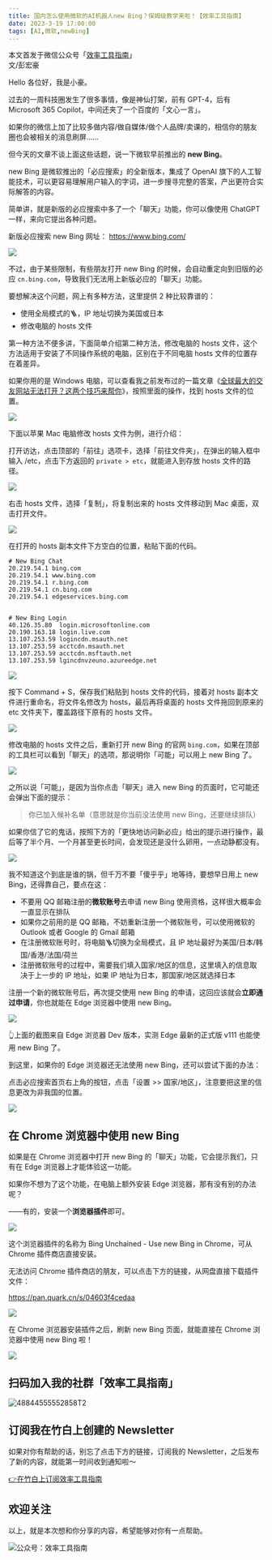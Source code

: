 ```yaml
---
title: 国内怎么使用微软的AI机器人new Bing？保姆级教学来啦！【效率工具指南】      
date: 2023-3-19 17:00:00               
tags: [AI,微软,newBing]                                                                                     
---
```


本文首发于微信公众号「[效率工具指南](https://mp.weixin.qq.com/s/eDvKR0AOYbq3rLhQ5CLC3Q)」   
文/彭宏豪    


Hello 各位好，我是小豪。   

过去的一周科技圈发生了很多事情，像是神仙打架，前有 GPT-4，后有 Microsoft 365 Copilot，中间还夹了一个百度的「文心一言」。  

如果你的微信上加了比较多做内容/做自媒体/做个人品牌/卖课的，相信你的朋友圈也会被相关的消息刷屏……    

但今天的文章不谈上面这些话题，说一下微软早前推出的 **new Bing**。    

new Bing 是微软推出的「必应搜索」的全新版本，集成了 OpenAI 旗下的人工智能技术，可以更容易理解用户输入的字词，进一步搜寻完整的答案，产出更符合实际解答的内容。

简单讲，就是新版的必应搜索中多了一个「聊天」功能，你可以像使用 ChatGPT 一样，来向它提出各种问题。   

新版必应搜索 new Bing 网址：
https://www.bing.com/      


![](https://article-picbed-1302715071.cos.ap-guangzhou.myqcloud.com/2023/03/20/16792040213962.jpg)


不过，由于某些限制，有些朋友打开 new Bing 的时候，会自动重定向到旧版的必应 `cn.bing.com`，导致我们无法用上新版必应的「聊天」功能。      

要想解决这个问题，网上有多种方法，这里提供 2 种比较靠谱的：

* 使用全局模式的🪜，IP 地址切换为美国或日本        
* 修改电脑的 hosts 文件

第一种方法不便多讲，下面简单介绍第二种方法，修改电脑的 hosts 文件，这个方法适用于安装了不同操作系统的电脑，区别在于不同电脑 hosts 文件的位置存在着差异。   

如果你用的是 Windows 电脑，可以查看我之前发布过的一篇文章《[全球最大的交友网站无法打开？这两个技巧来帮你](https://mp.weixin.qq.com/s?__biz=MzAxMjY0NTY5OA==&mid=2649912608&idx=1&sn=5361b0f7e11214afb6b37a492deb6aab&chksm=83a8710db4dff81b0b7de39923553eb552b7d616c13b37e64b85d9af2191124e461229e94b87&token=420784323&lang=zh_CN#rd)》，按照里面的操作，找到 hosts 文件的位置。

![](https://article-picbed-1302715071.cos.ap-guangzhou.myqcloud.com/2023/03/20/16792141242121.jpg)


下面以苹果 Mac 电脑修改 hosts 文件为例，进行介绍：   

打开访达，点击顶部的「前往」选项卡，选择「前往文件夹」，在弹出的输入框中输入 /etc，点击下方返回的 `private > etc`，就能进入到存放 hosts 文件的路径。      

![](https://article-picbed-1302715071.cos.ap-guangzhou.myqcloud.com/2023/03/20/16792143294333.jpg)


右击 hosts 文件，选择「复制」，将复制出来的 hosts 文件移动到 Mac 桌面，双击打开文件。    

![](https://article-picbed-1302715071.cos.ap-guangzhou.myqcloud.com/2023/03/20/16792145133191.jpg)

在打开的 hosts 副本文件下方空白的位置，粘贴下面的代码。    


```
# New Bing Chat
20.219.54.1 bing.com
20.219.54.1 www.bing.com
20.219.54.1 r.bing.com
20.219.54.1 cn.bing.com
20.219.54.1 edgeservices.bing.com


# New Bing Login
40.126.35.80  login.microsoftonline.com
20.190.163.18 login.live.com
13.107.253.59 logincdn.msauth.net
13.107.253.59 acctcdn.msauth.net
13.107.253.59 acctcdn.msftauth.net
13.107.253.59 lgincdnvzeuno.azureedge.net
```

![](https://article-picbed-1302715071.cos.ap-guangzhou.myqcloud.com/2023/03/20/16792148893864.jpg)


按下 Command + S，保存我们粘贴到 hosts 文件的代码，接着对 hosts 副本文件进行重命名，将文件名修改为 hosts，最后再将桌面的 hosts 文件拖回到原来的 etc 文件夹下，覆盖路径下原有的 hosts 文件。    

![](https://article-picbed-1302715071.cos.ap-guangzhou.myqcloud.com/2023/03/20/16792152465795.jpg)

修改电脑的 hosts 文件之后，重新打开 new Bing 的官网 `bing.com`，如果在顶部的工具栏可以看到「聊天」的选项，那说明你「可能」可以用上 new Bing 了。     

![](https://article-picbed-1302715071.cos.ap-guangzhou.myqcloud.com/2023/03/20/16792155037245.jpg)


之所以说「可能」，是因为当你点击「聊天」进入 new Bing 的页面时，它可能还会弹出下面的提示：   

> 你已加入候补名单（意思就是你当前没法使用 new Bing，还要继续排队）   

如果你信了它的鬼话，按照下方的「更快地访问新必应」给出的提示进行操作，最后等了半个月、一个月甚至更长时间，会发现还是没什么卵用，一点动静都没有。   

![](https://article-picbed-1302715071.cos.ap-guangzhou.myqcloud.com/2023/03/20/16791930635111.jpg)

我不知道这个到底是谁的锅，但千万不要「傻乎乎」地等待，要想早日用上 new Bing，还得靠自己，要点在这：   

* 不要用 QQ 邮箱注册的**微软账号**去申请 new Bing 使用资格，这样很大概率会一直显示在排队          
* 如果你之前用的是 QQ 邮箱，不妨重新注册一个微软账号，可以使用微软的 Outlook 或者 Google 的 Gmail 邮箱     
* 在注册微软账号时，将电脑🪜切换为全局模式，且 IP 地址最好为美国/日本/韩国/香港/法国/荷兰    
* 注册微软账号的过程中，需要我们填入国家/地区的信息，这里填入的信息取决于上一步的 IP 地址，如果 IP 地址为日本，那国家/地区就选择日本       

注册一个新的微软账号后，再次提交使用 new Bing 的申请，这回应该就会**立即通过申请**，你也就能在 Edge 浏览器中使用 new Bing。     

![](https://article-picbed-1302715071.cos.ap-guangzhou.myqcloud.com/2023/03/20/16792165289003.jpg)

👆上面的截图来自 Edge 浏览器 Dev 版本，实测 Edge 最新的正式版 v111 也能使用 new Bing 了。  

到这里，如果你的 Edge 浏览器还无法使用 new Bing，还可以尝试下面的办法：  

点击必应搜索首页右上角的按钮，点击「设置 >> 国家/地区」，注意要把这里的信息更改为非我国的位置。        

![](https://article-picbed-1302715071.cos.ap-guangzhou.myqcloud.com/2023/03/20/16792167066961.jpg)


## 在 Chrome 浏览器中使用 new Bing

如果是在 Chrome 浏览器中打开 new Bing 的「聊天」功能，它会提示我们，只有在 Edge 浏览器上才能体验这一功能。      

如果你不想为了这个功能，在电脑上额外安装 Edge 浏览器，那有没有别的办法呢？   

——有的，安装一个**浏览器插件**即可。           


![](https://article-picbed-1302715071.cos.ap-guangzhou.myqcloud.com/2023/03/20/16792164344131.jpg)

这个浏览器插件的名称为 Bing Unchained - Use new Bing in Chrome，可从 Chrome 插件商店直接安装。  

无法访问 Chrome 插件商店的朋友，可以点击下方的链接，从网盘直接下载插件文件：   

https://pan.quark.cn/s/04603f4cedaa

![](https://article-picbed-1302715071.cos.ap-guangzhou.myqcloud.com/2023/03/20/16792172268165.jpg)


在 Chrome 浏览器安装插件之后，刷新 new Bing 页面，就能直接在 Chrome 浏览器中使用 new Bing 啦！    

![](https://article-picbed-1302715071.cos.ap-guangzhou.myqcloud.com/2023/03/20/16792175891565.jpg)


## 扫码加入我的社群「效率工具指南」  

![48844555552858T2](https://article-picbed-1302715071.cos.ap-guangzhou.myqcloud.com/2023/03/20/48844555552858t2.JPG)


## 订阅我在竹白上创建的 Newsletter   

如果对你有帮助的话，别忘了点击下方的链接，订阅我的 Newsletter，之后发布了新的内容，就能第一时间收到通知啦～  

[👉在竹白上订阅效率工具指南](https://penghh.zhubai.love/)         


## 欢迎关注     

以上，就是本次想和你分享的内容，希望能够对你有一点帮助。     

![公众号：效率工具指南](https://article-picbed-1302715071.cos.ap-guangzhou.myqcloud.com/2021/05/28/gong-zhong-hao-wei-bu-er-wei-ma-dailogo.png)      
